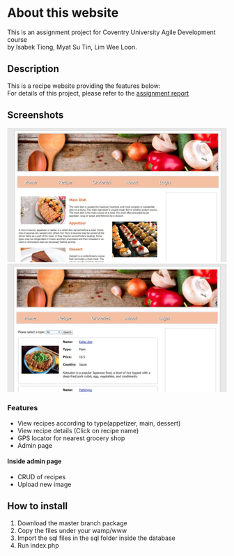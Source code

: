 # About this website
This is an assignment project for Coventry University Agile Development course<br>
by Isabek Tiong, Myat Su Tin, Lim Wee Loon. <br>

## Description
This is a recipe website providing the features below: <br>
For details of this project, please refer to the [assignment report](https://github.com/isabeltiongsk/recipe-website/blob/master/GroupReportv1.pdf)

## Screenshots
![alt text](https://github.com/isabeltiongsk/recipe-website/blob/master/demo/demo1.JPG) <br>
![alt text](https://github.com/isabeltiongsk/recipe-website/blob/master/demo/demo2.JPG) <br>

### Features
* View recipes according to type(appetizer, main, dessert)
* View recipe details (Click on recipe name)
* GPS locator for nearest grocery shop
* Admin page

#### Inside admin page
* CRUD of recipes
* Upload new image

## How to install
1. Download the master branch package <br>
2. Copy the files under your wamp/www <br>
3. Import the sql files in the sql folder inside the database <br>
4. Run index.php <br>

